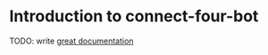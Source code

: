# Introduction to connect-four-bot

TODO: write [great documentation](http://jacobian.org/writing/what-to-write/)
